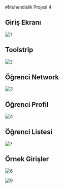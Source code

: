 ﻿#Muhendislik Projesi 4
 
 <h2> Giriş Ekranı </h2>
 
 ![1](https://user-images.githubusercontent.com/29856507/40706275-f4de9c1a-63f5-11e8-9118-4da126eb4eae.png)
 
  <h2> Toolstrip </h2>
  
  ![2](https://user-images.githubusercontent.com/29856507/40706446-829dc40e-63f6-11e8-9c60-b9b5ed55ac07.png)

 <h2> Öğrenci Network </h2>
 
 ![3](https://user-images.githubusercontent.com/29856507/40707207-a7eae578-63f8-11e8-914a-a2d755c5b335.png)
 
  <h2> Öğrenci Profil </h2>
  
  ![4](https://user-images.githubusercontent.com/29856507/40707250-d37a7eb0-63f8-11e8-9df3-dc3b72fa14ef.png)

<h2> Öğrenci Listesi </h2>

![7](https://user-images.githubusercontent.com/29856507/40707557-af84a02a-63f9-11e8-93b1-6e57903e225f.png)

<h2> Örnek Girişler</h2>

![6](https://user-images.githubusercontent.com/29856507/40707343-19cd0ce8-63f9-11e8-9f86-02f5bf22120b.png)

![9](https://user-images.githubusercontent.com/29856507/40707677-18d00cfe-63fa-11e8-9701-e1c41ff4b1c9.png)
